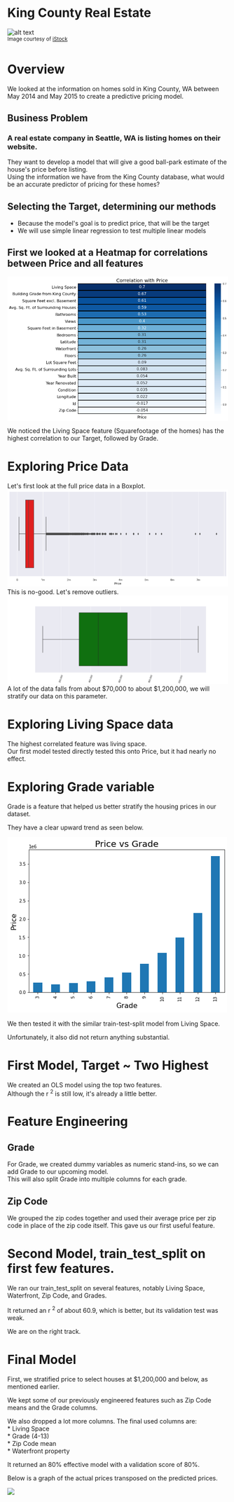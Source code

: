 # King County Real Estate
<img src="https://user-images.githubusercontent.com/69225974/131020990-42c7f78c-b675-4899-8e90-541128a70a3e.png" alt="alt text" width="1000" height="450"><br>
<sup>Image courtesy of [iStock](https://www.istockphoto.com/photos/king-county-washington-state)<sub>

# Overview
We looked at the information on homes sold in King County, WA between May 2014 and May 2015 to create a predictive pricing model. <br>

## Business Problem
### A real estate company in Seattle, WA is listing homes on their website.
  They want to develop a model that will give a good ball-park estimate of the house's price before listing.<br>
  Using the information we have from the King County database, what would be an accurate predictor of pricing for these homes?

## Selecting the Target, determining our methods
  * Because the model's goal is to predict price, that will be the target
  * We will use simple linear regression to test multiple linear models

## First we looked at a Heatmap for correlations between Price and all features
<img src="Images/Heatmap.png" align="center"><br>

We noticed the Living Space feature (Squarefootage of the homes) has the highest correlation to our Target, followed by Grade.
  
# Exploring Price Data
  Let's first look at the full price data in a Boxplot.<br>
  <img src="Images/Full_PriceBoxPlot2.png"><br>
  This is no-good. Let's remove outliers.
  <img src="Images/No_Outliers_BoxPlot.png"><br>
  A lot of the data falls from about $70,000 to about $1,200,000, we will stratify our data on this parameter.

# Exploring Living Space data  
  The highest correlated feature was living space.<br>
  Our first model tested directly tested this onto Price, but it had nearly no effect.<br>
  
# Exploring Grade variable
  
  Grade is a feature that helped us better stratify the housing prices in our dataset.<br>
  
  They have a clear upward trend as seen below.<br>
  
  <img src="Images/1price_vs_grade.png"><br>
  
  We then tested it with the similar train-test-split model from Living Space.<br>
  
  Unfortunately, it also did not return anything substantial.<br>

# First Model, Target ~ Two Highest
  We created an OLS model using the top two features.<br>
  Although the r <sup>2</sup> is still low, it's already a little better.<br>
  
# Feature Engineering
  ## Grade
  For Grade, we created dummy variables as numeric stand-ins, so we can add Grade to our upcoming model.<br>
  This will also split Grade into multiple columns for each grade.<br>
  
  ## Zip Code
  We grouped the zip codes together and used their average price per zip code in place of the zip code itself. This gave us our first useful feature.<br>
  
# Second Model, train_test_split on first few features.<br>
  
  We ran our train_test_split on several features, notably Living Space, Waterfront, Zip Code, and Grades.<br>
  
  It returned an r <sup>2</sup> of about 60.9, which is better, but its validation test was weak.<br>
  
  We are on the right track.<br>
  
# Final Model
  First, we stratified price to select houses at $1,200,000 and below, as mentioned earlier.<br>
  
  We kept some of our previously engineered features such as Zip Code means and the Grade columns.<br>
  
  We also dropped a lot more columns. The final used columns are:<br>
    * Living Space<br>
    * Grade (4-13)<br>
    * Zip Code mean<br>
    * Waterfront property<br>
 
  It returned an 80% effective model with a validation score of 80%.<br>
  
  Below is a graph of the actual prices transposed on the predicted prices.<br>
  
  <img src=![image](https://user-images.githubusercontent.com/69225974/131071162-84f43159-e0a7-41d1-a975-990f246302e9.png)>

